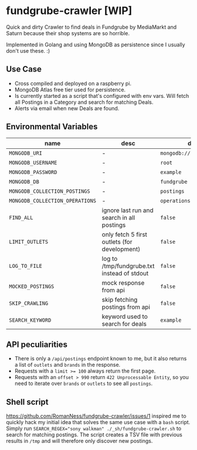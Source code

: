 # fundgrube-crawler [WIP]

Quick and dirty Crawler to find deals in Fundgrube by MediaMarkt and Saturn because their shop systems are so horrible.

Implemented in Golang and using MongoDB as persistence since I usually don't use these. :)

## Use Case

- Cross compiled and deployed on a raspberry pi.
- MongoDB Atlas free tier used for persistence.
- Is currently started as a script that's configured with env vars.
  Will fetch all Postings in a Category and search for matching Deals.
- Alerts via email when new Deals are found.

## Environmental Variables

| name                            | desc                                         | default                     |
|---------------------------------|----------------------------------------------|-----------------------------|
| `MONGODB_URI`                   | -                                            | `mongodb://localhost:27017` |
| `MONGODB_USERNAME`              | -                                            | `root`                      |
| `MONGODB_PASSWORD`              | -                                            | `example`                   |
| `MONGODB_DB`                    | -                                            | `fundgrube`                 |
| `MONGODB_COLLECTION_POSTINGS`   | -                                            | `postings`                  |
| `MONGODB_COLLECTION_OPERATIONS` | -                                            | `operations`                |
| `FIND_ALL`                      | ignore last run and search in all postings   | `false`                     |
| `LIMIT_OUTLETS`                 | only fetch 5 first outlets (for development) | `false`                     |
| `LOG_TO_FILE`                   | log to /tmp/fundgrube.txt instead of stdout  | `false`                     |
| `MOCKED_POSTINGS`               | mock response from api                       | `false`                     |
| `SKIP_CRAWLING`                 | skip fetching postings from api              | `false`                     |
| `SEARCH_KEYWORD`                | keyword used to search for deals             | `example`                   |

## API peculiarities

- There is only a `/api/postings` endpoint known to me, but it also returns a list of `outlets` and `brands` in the
  response.
- Requests with a `limit >= 100` always return the first page.
- Requests with an `offset > 990` return `422 Unprocessable Entity`, so you need to iterate over `brands` or `outlets`
  to see all `postings`.

## Shell script

https://github.com/RomanNess/fundgrube-crawler/issues/1 inspired me to quickly hack my initial idea that solves the same
use case with a `bash` script.
Simply run `SEARCH_REGEX="sony walkman" ./_sh/fundgrube-crawler.sh` to search for matching postings.
The script creates a TSV file with previous results in `/tmp` and will therefore only discover new postings.
